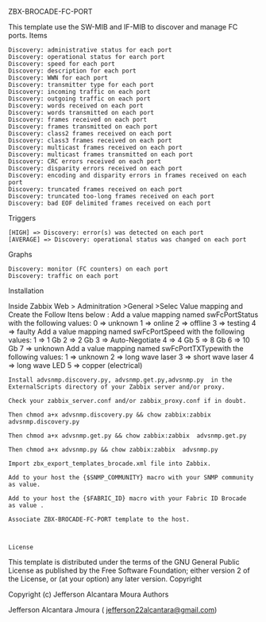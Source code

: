 

ZBX-BROCADE-FC-PORT

This template use the SW-MIB and IF-MIB to discover and manage FC ports.
Items

    Discovery: administrative status for each port
    Discovery: operational status for earch port
    Discovery: speed for each port
    Discovery: description for each port
    Discovery: WWN for each port
    Discovery: transmitter type for each port
    Discovery: incoming traffic on each port
    Discovery: outgoing traffic on each port
    Discovery: words received on each port
    Discovery: words transmitted on each port
    Discovery: frames received on each port
    Discovery: frames transmitted on each port
    Discovery: class2 frames received on each port
    Discovery: class3 frames received on each port
    Discovery: multicast frames received on each port
    Discovery: multicast frames transmitted on each port
    Discovery: CRC errors received on each port
    Discovery: disparity errors received on each port
    Discovery: encoding and disparity errors in frames received on each port
    Discovery: truncated frames received on each port
    Discovery: truncated too-long frames received on each port
    Discovery: bad EOF delimited frames received on each port

Triggers

    [HIGH] => Discovery: error(s) was detected on each port
    [AVERAGE] => Discovery: operational status was changed on each port

Graphs

    Discovery: monitor (FC counters) on each port
    Discovery: traffic on each port

Installation

Inside Zabbix Web > Adminitration >General >Selec Value mapping and Create the Follow Itens below : 
    Add a value mapping named swFcPortStatus with the following values:
        0 => unknown
        1 => online
        2 => offline
        3 => testing
        4 => faulty
    Add a value mapping named swFcPortSpeed with the following values:
        1 => 1 Gb
        2 => 2 Gb
        3 => Auto-Negotiate
        4 => 4 Gb
        5 => 8 Gb
        6 => 10 Gb
        7 => unknown
    Add a value mapping named swFcPortTXTypewith the following values:
        1 => unknown
        2 => long wave laser
        3 => short wave laser
        4 => long wave LED
        5 => copper (electrical)

    Install advsnmp.discovery.py, advsnmp.get.py,advsnmp.py  in the ExternalScripts directory of your Zabbix server and/or proxy. 

    Check your zabbix_server.conf and/or zabbix_proxy.conf if in doubt.

    Then chmod a+x advsnmp.discovery.py && chow zabbix:zabbix advsnmp.discovery.py

    Then chmod a+x advsnmp.get.py && chow zabbix:zabbix  advsnmp.get.py

    Then chmod a+x advsnmp.py && chow zabbix:zabbix  advsnmp.py 

    Import zbx_export_templates_brocade.xml file into Zabbix.

    Add to your host the {$SNMP_COMMUNITY} macro with your SNMP community as value.

    Add to your host the {$FABRIC_ID} macro with your Fabric ID Brocade  as value . 

    Associate ZBX-BROCADE-FC-PORT template to the host.



    License

This template is distributed under the terms of the GNU General Public License as published by the Free Software Foundation; either version 2 of the License, or (at your option) any later version.
Copyright

Copyright (c) Jefferson Alcantara Moura
Authors

Jefferson Alcantara Jmoura ( jefferson22alcantara@gmail.com)
